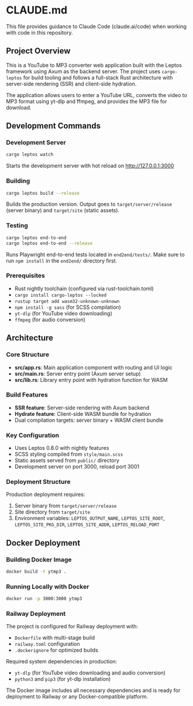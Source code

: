 # CLAUDE.md

This file provides guidance to Claude Code (claude.ai/code) when working with code in this repository.

## Project Overview

This is a YouTube to MP3 converter web application built with the Leptos framework using Axum as the backend server. The project uses `cargo-leptos` for build tooling and follows a full-stack Rust architecture with server-side rendering (SSR) and client-side hydration.

The application allows users to enter a YouTube URL, converts the video to MP3 format using yt-dlp and ffmpeg, and provides the MP3 file for download.

## Development Commands

### Development Server
```bash
cargo leptos watch
```
Starts the development server with hot reload on http://127.0.0.1:3000

### Building
```bash
cargo leptos build --release
```
Builds the production version. Output goes to `target/server/release` (server binary) and `target/site` (static assets).

### Testing
```bash
cargo leptos end-to-end
cargo leptos end-to-end --release
```
Runs Playwright end-to-end tests located in `end2end/tests/`. Make sure to run `npm install` in the `end2end/` directory first.

### Prerequisites
- Rust nightly toolchain (configured via rust-toolchain.toml)
- `cargo install cargo-leptos --locked`
- `rustup target add wasm32-unknown-unknown`
- `npm install -g sass` (for SCSS compilation)
- `yt-dlp` (for YouTube video downloading)
- `ffmpeg` (for audio conversion)

## Architecture

### Core Structure
- **src/app.rs**: Main application component with routing and UI logic
- **src/main.rs**: Server entry point (Axum server setup)
- **src/lib.rs**: Library entry point with hydration function for WASM

### Build Features
- **SSR feature**: Server-side rendering with Axum backend
- **Hydrate feature**: Client-side WASM bundle for hydration
- Dual compilation targets: server binary + WASM client bundle

### Key Configuration
- Uses Leptos 0.8.0 with nightly features
- SCSS styling compiled from `style/main.scss`
- Static assets served from `public/` directory
- Development server on port 3000, reload port 3001

### Deployment Structure
Production deployment requires:
1. Server binary from `target/server/release`
2. Site directory from `target/site`
3. Environment variables: `LEPTOS_OUTPUT_NAME`, `LEPTOS_SITE_ROOT`, `LEPTOS_SITE_PKG_DIR`, `LEPTOS_SITE_ADDR`, `LEPTOS_RELOAD_PORT`

## Docker Deployment

### Building Docker Image
```bash
docker build -t ytmp3 .
```

### Running Locally with Docker
```bash
docker run -p 3000:3000 ytmp3
```

### Railway Deployment
The project is configured for Railway deployment with:
- `Dockerfile` with multi-stage build
- `railway.toml` configuration
- `.dockerignore` for optimized builds

Required system dependencies in production:
- `yt-dlp` (for YouTube video downloading and audio conversion)
- `python3` and `pip3` (for yt-dlp installation)

The Docker image includes all necessary dependencies and is ready for deployment to Railway or any Docker-compatible platform.